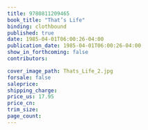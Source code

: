 ```yaml
---
title: 9780811209465
book_title: "That’s Life"
binding: clothbound
published: true
date: 1985-04-01T06:00:26-04:00
publication_date: 1985-04-01T06:00:26-04:00
show_in_forthcoming: false
contributors:

cover_image_path: Thats_Life_2.jpg
forsale: false
saleprice:
shipping_charge:
price_us: 17.95
price_cn:
trim_size:
page_count:
---
```


